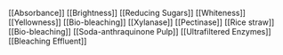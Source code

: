 [[Absorbance]]
[[Brightness]]
[[Reducing Sugars]]
[[Whiteness]]
[[Yellowness]]
[[Bio-bleaching]]
[[Xylanase]]
[[Pectinase]]
[[Rice straw]]
[[Bio-bleaching]]
[[Soda-anthraquinone Pulp]]
[[Ultrafiltered Enzymes]]
[[Bleaching Effluent]]
